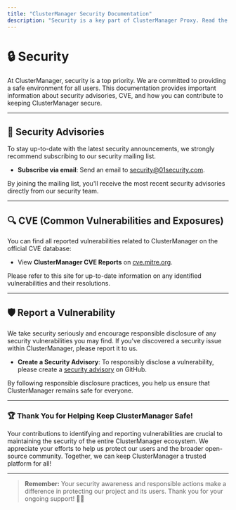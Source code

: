 ```yaml
---
title: "ClusterManager Security Documentation"
description: "Security is a key part of ClusterManager Proxy. Read the technical documentation to learn about security advisories, CVE, and how to report a vulnerability."
---
```


# 🔒 Security

At ClusterManager, security is a top priority. We are committed to providing a safe environment for all users. This documentation provides important information about security advisories, CVE, and how you can contribute to keeping ClusterManager secure.

---

## 📰 Security Advisories

To stay up-to-date with the latest security announcements, we strongly recommend subscribing to our security mailing list.

- **Subscribe via email**: Send an email to [security@01security.com](mailto:security@01security.com).

By joining the mailing list, you'll receive the most recent security advisories directly from our security team.

---

## 🔍 CVE (Common Vulnerabilities and Exposures)

You can find all reported vulnerabilities related to ClusterManager on the official CVE database:

- View **ClusterManager CVE Reports** on [cve.mitre.org](https://cve.mitre.org/cgi-bin/cvekey.cgi?keyword=ClusterManager).

Please refer to this site for up-to-date information on any identified vulnerabilities and their resolutions.

---

## 🛡️ Report a Vulnerability

We take security seriously and encourage responsible disclosure of any security vulnerabilities you may find. If you've discovered a security issue within ClusterManager, please report it to us.

- **Create a Security Advisory**: To responsibly disclose a vulnerability, please create a [security advisory](https://github.com/ClusterManager/ClusterManager/security/advisories) on GitHub.

By following responsible disclosure practices, you help us ensure that ClusterManager remains safe for everyone.

---

### 🏆 Thank You for Helping Keep ClusterManager Safe!

Your contributions to identifying and reporting vulnerabilities are crucial to maintaining the security of the entire ClusterManager ecosystem. We appreciate your efforts to help us protect our users and the broader open-source community. Together, we can keep ClusterManager a trusted platform for all!

---

> **Remember:** Your security awareness and responsible actions make a difference in protecting our project and its users. Thank you for your ongoing support! 💪🔐
